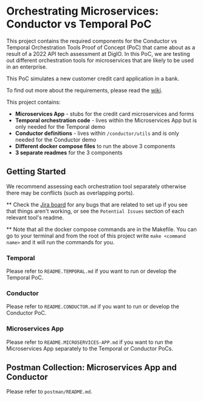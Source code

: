 # Orchestrating Microservices: Conductor vs Temporal PoC

This project contains the required components for the Conductor vs Temporal Orchestration Tools Proof of Concept (PoC) that came about as a result of a 2022 API tech assessment at DigIO. In this PoC, we are testing out different orchestration tools for microservices that are likely to be used in an enterprise.

This PoC simulates a new customer credit card application in a bank.

To find out more about the requirements, please read the [wiki](https://mantelgroup.atlassian.net/wiki/spaces/DIG/pages/4516413638/PoC+-+Orchestration+Tools+-+Conductor+vs+Temporal).

This project contains:

* **Microservices App** - stubs for the credit card microservices and forms
* **Temporal orchestration code** - lives within the Microservices App but is only needed for the Temporal demo
* **Conductor definitions** - lives within `/conductor/utils` and is only needed for the Conductor demo
* **Different docker compose files** to run the above 3 components
* **3 separate readmes** for the 3 components

## Getting Started

We recommend assessing each orchestration tool separately otherwise there may be conflicts (such as overlapping ports).

** Check the [Jira board](https://mantelgroup.atlassian.net/jira/software/c/projects/OTP/boards/85) for any bugs that are related to set up if you see that things aren't working, or see the `Potential Issues` section of each relevant tool's readme.

** Note that all the docker compose commands are in the Makefile. You can go to your terminal and from the root of this project write `make <command name>` and it will run the commands for you.

### Temporal

Please refer to `README.TEMPORAL.md` if you want to run or develop the Temporal PoC.

### Conductor

Please refer to `README.CONDUCTOR.md` if you want to run or develop the Conductor PoC.

### Microservices App

Please refer to `README.MICROSERVICES-APP.md` if you want to run the Microservices App separately to the Temporal or Conductor PoCs.

## Postman Collection: Microservices App and Conductor

Please refer to `postman/README.md`.

